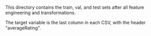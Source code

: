 This directory contains the train, val, and test sets after all feature engineering and transformations.

The target variable is the last column in each CSV, with the header "averageRating".
